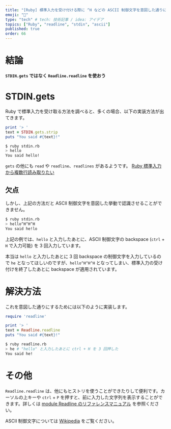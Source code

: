 ```yaml
---
title: "[Ruby] 標準入力を受け付ける際に ^H などの ASCII 制御文字を意図した通りに認識させる"
emoji: "🌊"
type: "tech" # tech: 技術記事 / idea: アイデア
topics: ["Ruby", "readline", "stdin", "ascii"]
published: true
order: 66
---
```


# 結論
**`STDIN.gets` ではなく `Readline.readline` を使おう**

# STDIN.gets
Ruby で標準入力を受け取る方法を調べると、多くの場合、以下の実装方法が出てきます。

```ruby:stdin.rb
print '> '
text = STDIN.gets.strip
puts "You said #{text}!"
```

```bash
$ ruby stdin.rb
> hello
You said hello!
```

`gets` の他にも `read` や `readline`、`readlines` があるようです。
[Ruby 標準入力から複数行読み取りたい](https://nnnamani.hateblo.jp/entry/2016/08/14/150900)

## 欠点
しかし、上記の方法だと ASCII 制御文字を意図した挙動で認識させることができません。

```bash
$ ruby stdin.rb
> hello^H^H^H
You said he!lo
```

上記の例では、`hello` と入力したあとに、ASCII 制御文字の backspace (`ctrl` + `H` で入力可能) を 3 回入力しています。

本当は `hello` と入力したあとに 3 回 backspace の制御文字を入力しているので `he` となってほしいのですが、`hello^H^H^H` となってしまい、標準入力の受け付けを終了したあとに backspace が適用されています。

# 解決方法
これを意図した通りにするためには以下のように実装します。

```ruby:readline.rb
require 'readline'

print '> '
text = Readline.readline
puts "You said #{text}!"
```

```bash
$ ruby readline.rb
> he # "hello" と入力したあとに ctrl + H を 3 回押した
You said he!
```

# その他
`Readline.readline` は、他にもヒストリを使うことができたりして便利です。カーソルの上キーや `ctrl` + `P` を押すと、前に入力した文字列を表示することができます。詳しくは [module Readline のリファレンスマニュアル](https://docs.ruby-lang.org/ja/latest/class/Readline.html) を参照ください。

ASCII 制御文字については [Wikipedia](https://ja.wikipedia.org/wiki/%E5%88%B6%E5%BE%A1%E6%96%87%E5%AD%97) をご覧ください。
